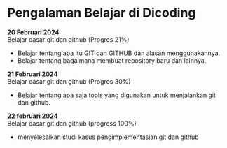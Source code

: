 # Pengalaman Belajar di Dicoding

**20 Februari 2024**<br>
Belajar dasar git dan github (Progres 21%)
* Belajar tentang apa itu GIT dan GITHUB dan alasan menggunakannya.
* Belajar tentang bagaimana membuat repository baru dan lainnya.
  
**21 Februari 2024**<br>
Belajar dasar git dan github (Progres 30%)
* Belajar tentang apa saja tools yang digunakan untuk menjalankan git dan github.

**22 februari 2024**<br>
Belajar dasar git dan github (progress 100%)
* menyelesaikan studi kasus pengimplementasian git dan github 
